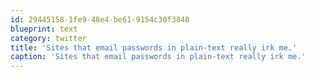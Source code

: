 ```yaml
---
id: 29445158-1fe9-48e4-be61-9154c30f3840
blueprint: text
category: twitter
title: 'Sites that email passwords in plain-text really irk me.'
caption: 'Sites that email passwords in plain-text really irk me.'
---
```

